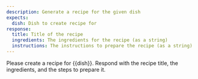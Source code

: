 ```yaml
---
description: Generate a recipe for the given dish
expects:
  dish: Dish to create recipe for
response:
  title: Title of the recipe
  ingredients: The ingredients for the recipe (as a string)
  instructions: The instructions to prepare the recipe (as a string)
---
```

Please create a recipe for {{dish}}.
Respond with the recipe title, the ingredients, and the steps to prepare it.
